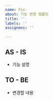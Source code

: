 ```yaml
---
name: Fix
about: 기능 변경 템플릿
title: ''
labels: ''
assignees: ''

---
```


## AS - IS
- 기능 설명

## TO - BE
- 변경할 내용

